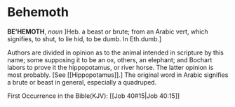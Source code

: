 # Behemoth

**BE'HEMOTH**, _noun_ \]Heb. a beast or brute; from an Arabic vert, which signifies, to shut, to lie hid, to be dumb. In Eth.dumb.\]

Authors are divided in opinion as to the animal intended in scripture by this name; some supposing it to be an ox, others, an elephant; and Bochart labors to prove it the hippopotamus, or river horse. The latter opinion is most probably. \[See [[Hippopotamus]].\] The original word in Arabic signifies a brute or beast in general, especially a quadruped.

First Occurrence in the Bible(KJV): [[Job 40#15|Job 40:15]]